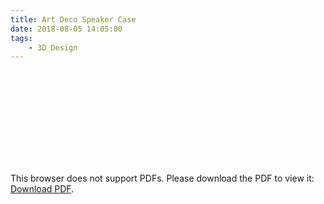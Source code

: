 ```yaml
---
title: Art Deco Speaker Case
date: 2018-08-05 14:05:00
tags: 
    - 3D Design
---
```


<object data="https://butty-builds.me/Art%20Deco%20Speaker.pdf" type="application/pdf" width="800px" height="500px">
<! -- Waylan & amc @ https://stackoverflow.com/questions/39777166/display-pdf-image-in-markdown -->
    <embed src="https://butty-builds.me/Art%20Deco%20Speaker.pdf">
        <p>This browser does not support PDFs. Please download the PDF to view it: <a href="https://butty-builds.me/Art%20Deco%20Speaker.pdf">Download PDF</a>.</p>
    </embed>
</object>


